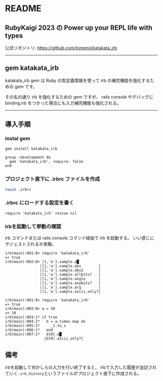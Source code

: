 # README

## RubyKaigi 2023 の Power up your REPL life with types

公式リポジトリ: https://github.com/tompng/katakata_irb

---

## gem katakata_irb

katakata_irb gem は Ruby の型定義情報を使って irb の補完機能を強化するための gem です。

その名の通り irb を強化するための gem ですが、
rails console やデバッグに binding.irb をつかった場合にも入力補完機能も強化される。

---

## 導入手順

### instal gem

```bash
gem install katakata_irb
```

```
group :development do
  gem 'katakata_irb', require: false
end
```

### プロジェクト直下に .irbrc ファイルを作成

```bash
touch .irbrc
```

### .irbrc にロードする設定を書く

```
require 'katakata_irb' rescue nil
```

### irbを起動して挙動の確認
irb コマンドまたは rails console コマンド経由で irb を起動する。
いい感じにサジェストされるか実験。

```
irb(main):001:0> require 'katakata_irb'
=> true
irb(main):002:0> [1,'a'].sample.a█
                |[1,'a'].sample.abs        |
                |[1,'a'].sample.abs2       |
                |[1,'a'].sample.allbits?   |
                |[1,'a'].sample.angle      |
                |[1,'a'].sample.anybits?   |
                |[1,'a'].sample.arg        |
                |[1,'a'].sample.ascii_only?|
```

```
irb(main):001:0> require 'katakata_irb'
=> true
irb(main):002:0> a = 10
=> 10
irb(main):003:1* if true
irb(main):004:2*   b = a.times.map do
irb(main):005:2*     _1.to_s
irb(main):006:1*   end
irb(main):007:1*   b[0].a█
                  |b[0].ascii_only?|
```

## 備考
irbを起動して何かしらの入力を行い終了すると、
irbで入力した履歴が追記されていく`.irb_history`というファイルがプロジェクト直下に作成される。
